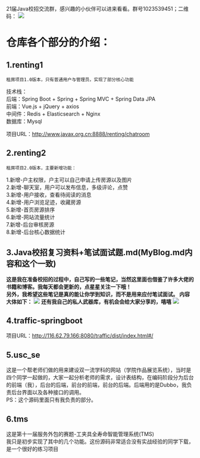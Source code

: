 21届Java校招交流群，感兴趣的小伙伴可以进来看看。群号1023539451；二维码： 
![](http://116.62.79.166:8080/github/3.png)
# 仓库各个部分的介绍：  
## 1.renting1  
    租房项目1.0版本，只有普通用户与管理员，实现了部分核心功能  
技术栈：    
后端：Spring Boot + Spring + Spring MVC + Spring Data JPA  
前端：Vue.js + jQuery + axios  
中间件：Redis + Elasticsearch + Nginx  
数据库：Mysql

项目URL：http://www.javax.org.cn:8888/renting/chatroom

## 2.renting2
    租房项目2.0版本，主要新增功能：   
1.新增-户主权限，户主可以自己申请上传房源以及图片  
2.新增-聊天室，用户可以发布信息，多级评论，点赞    
3.新增-用户接收，查看待阅读的消息  
4.新增-用户浏览足迹，收藏房源  
5.新增-首页房源排序  
6.新增-网站流量统计  
7.新增-后台审核房源  
8.新增-后台核心数据统计

## 3.Java校招复习资料+笔试面试题.md(MyBlog.md内容和这个一致)
**这是我在准备校招的过程中，自己写的一些笔记，当然这里面也借鉴了许多大佬的书籍和博客。我每天都会更新的，点星星关注一下哦！  
另外，我希望这些笔记是真的能让你学到知识，而不是用来应付笔试面试。
内容大体如下：**
![](http://116.62.79.166:8080/github/youdao1.jpg)
**还有我自己的私人武器库，有机会会给大家分享的，嘻嘻**
![](http://116.62.79.166:8080/github/youdao2.jpg)

## 4.traffic-springboot  
项目URL：http://116.62.79.166:8080/traffic/dist/index.html#/


## 5.usc_se
这是一个帮老师们做的用来建设双一流学科的网站（学院作品展览系统），当时是四个同学一起做的，大家一起分析老师的需求，设计表结构，在编码阶段分为后台的前端（我），后台的后端，前台的前端，前台的后端。后端用的是Dubbo，我负责后台界面以及各种接口的调用。  
PS：这个源码里面只有我负责的部分。

## 6.tms
这是第十一届服务外包的赛题-工夹具全寿命智能管理系统(TMS)  
我只是初步实现了其中的几个功能。这份源码非常适合没有实战经验的同学下载，是一个很好的练习项目

